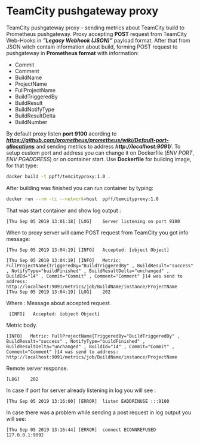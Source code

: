 # TeamCity pushgateway proxy
TeamCity pushgateway proxy - sending metrics about TeamCity build to Prometheus pushgateway.
Proxy accepting **POST** request from TeamCity Web-Hooks in ***"Legacy Webhook (JSON)"*** payload format. After that from JSON witch contain information about build, forming POST request to pushgateway in **Prometheus format**  with information:
- Commit
- Comment
- BuildName
- ProjectName
- FullProjectName
- BuildTriggeredBy
- BuildResult
- BuildNotifyType
- BuildResultDelta
- BuildNumber

By default proxy listen **port 9100** acording to ***https://github.com/prometheus/prometheus/wiki/Default-port-allocations***  and sending metrics to address ***http://localhost:9091/***. To setup custom port and address you can change it on Dockerfile (*ENV PORT*, *ENV PGADDRESS*) or on container start.
Use **Dockerfile** for building image, for that type:
```bash
docker build -t ppff/temcityproxy:1.0 .
```
After building was finished you can run container by typing:
```bash
docker run --rm -ti --network=host  ppff/temcityproxy:1.0
```
That was start container and show log output :
```log
[Thu Sep 05 2019 13:01:18] [LOG]    Server listening on port 9100
```
When to proxy server will came POST request from TeamCity you got info message:
```log
[Thu Sep 05 2019 13:04:19] [INFO]   Accepted: [object Object]

[Thu Sep 05 2019 13:04:19] [INFO]   Metric: FullProjectName{TriggeredBy="BuildTriggeredBy" , BuildResult="success" , NotifyType="buildFinished" , BuildResultDelta="unchanged" , BuildId="14" , Commit="Commit" , Comment="Comment" }14 was send to address: http://localhost:9091/metrics/job/BuildName/instance/ProjectName
[Thu Sep 05 2019 13:04:19] [LOG]    202

```
Where :
 Message about accepted request.
```log
 [INFO]   Accepted: [object Object]
 ```
 Metric body.
 ```log
 [INFO]   Metric: FullProjectName{TriggeredBy="BuildTriggeredBy" , BuildResult="success" , NotifyType="buildFinished" , BuildResultDelta="unchanged" , BuildId="14" , Commit="Commit" , Comment="Comment" }14 was send to address: http://localhost:9091/metrics/job/BuildName/instance/ProjectName
 ```
 Remote server response.
 ```log
[LOG]    202
 ```

In case if port for server already listening in log you will see :
```log
[Thu Sep 05 2019 13:16:00] [ERROR]  listen EADDRINUSE :::9100
```
In case there was a problem while sending a post request in log output you will see:
```log
[Thu Sep 05 2019 13:16:44] [ERROR]  connect ECONNREFUSED 127.0.0.1:9092
```
